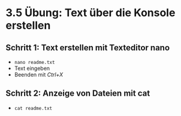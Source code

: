 # 3.5 Übung: Text über die Konsole erstellen

## Schritt 1: Text erstellen mit Texteditor nano
* ```nano readme.txt```
* Text eingeben
* Beenden mit *Ctrl+X*

## Schritt 2: Anzeige von Dateien mit cat
* ```cat readme.txt```